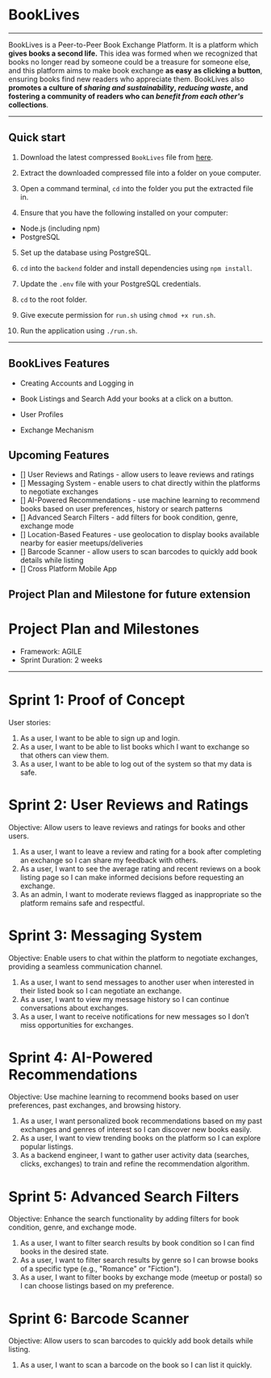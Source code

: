# BookLives
---

BookLives is a Peer-to-Peer Book Exchange Platform. It is a platform which **gives books a second life.** This idea was formed when we recognized that books no longer read by someone could be a treasure for someone else, and this platform aims to make book exchange **as easy as clicking a button**, ensuring books find new readers who appreciate them. BookLives also **promotes a culture of *sharing and sustainability*, *reducing waste*, and fostering a community of readers who can *benefit from each other's* collections**. 

---

## Quick start

1. Download the latest compressed `BookLives` file from [here](https://github.com/yuanchengg/p2p-book-exchange-platform/releases).

2. Extract the downloaded compressed file into a folder on youe computer.

3. Open a command terminal, `cd` into the folder you put the extracted file in.

4. Ensure that you have the following installed on your computer:
* Node.js (including npm)
* PostgreSQL

5. Set up the database using PostgreSQL.

6. `cd` into the `backend` folder and install dependencies using `npm install`.

7. Update the `.env` file with your PostgreSQL credentials.

8. `cd` to the root folder. 

9. Give execute permission for `run.sh` using `chmod +x run.sh`.

9. Run the application using `./run.sh`.

---
## BookLives Features

* Creating Accounts and Logging in

* Book Listings and Search
Add your books at a click on a button. 

* User Profiles

* Exchange Mechanism

## Upcoming Features
- [] User Reviews and Ratings - allow users to leave reviews and ratings
- [] Messaging System - enable users to chat directly within the platforms to negotiate exchanges
- [] AI-Powered Recommendations - use machine learning to recommend books based on user preferences, history or search patterns
- [] Advanced Search Filters - add filters for book condition, genre, exchange mode
- [] Location-Based Features - use geolocation to display books available nearby for easier meetups/deliveries
- [] Barcode Scanner - allow users to scan barcodes to quickly add book details while listing
- [] Cross Platform Mobile App

## Project Plan and Milestone for future extension
# Project Plan and Milestones
* Framework: AGILE
* Sprint Duration: 2 weeks

---
# Sprint 1: Proof of Concept
User stories:
1. As a user, I want to be able to sign up and login. 
2. As a user, I want to be able to list books which I want to exchange so that others can view them. 
3. As a user, I want to be able to log out of the system so that my data is safe.

# Sprint 2: User Reviews and Ratings
Objective: Allow users to leave reviews and ratings for books and other users.
1. As a user, I want to leave a review and rating for a book after completing an exchange so I can share my feedback with others.
2. As a user, I want to see the average rating and recent reviews on a book listing page so I can make informed decisions before requesting an exchange.
3. As an admin, I want to moderate reviews flagged as inappropriate so the platform remains safe and respectful.

# Sprint 3: Messaging System
Objective: Enable users to chat within the platform to negotiate exchanges, providing a seamless communication channel.
1. As a user, I want to send messages to another user when interested in their listed book so I can negotiate an exchange.
2. As a user, I want to view my message history so I can continue conversations about exchanges.
3. As a user, I want to receive notifications for new messages so I don’t miss opportunities for exchanges.

# Sprint 4: AI-Powered Recommendations
Objective: Use machine learning to recommend books based on user preferences, past exchanges, and browsing history.
1. As a user, I want personalized book recommendations based on my past exchanges and genres of interest so I can discover new books easily.
2. As a user, I want to view trending books on the platform so I can explore popular listings.
3. As a backend engineer, I want to gather user activity data (searches, clicks, exchanges) to train and refine the recommendation algorithm.

# Sprint 5: Advanced Search Filters
Objective: Enhance the search functionality by adding filters for book condition, genre, and exchange mode.
1. As a user, I want to filter search results by book condition so I can find books in the desired state.
2. As a user, I want to filter search results by genre so I can browse books of a specific type (e.g., "Romance" or "Fiction").
3. As a user, I want to filter books by exchange mode (meetup or postal) so I can choose listings based on my preference.

# Sprint 6: Barcode Scanner
Objective: Allow users to scan barcodes to quickly add book details while listing.
1. As a user, I want to scan a barcode on the book so I can list it quickly. 
